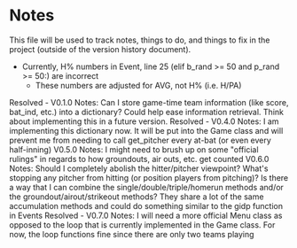 # Notes

This file will be used to track notes, things to do, and things to fix in the project (outside of the version history document).

- Currently, H% numbers in Event, line 25 (elif b_rand >= 50 and p_rand >= 50:) are incorrect
    - These numbers are adjusted for AVG, not H% (i.e. H/PA)

Resolved - V0.1.0 Notes: Can I store game-time team information (like score, bat_ind, etc.) into a dictionary? Could help ease information retrieval. Think about implementing this in a future version.
Resolved - V0.4.0 Notes: I am implementing this dictionary now. It will be put into the Game class and will prevent me from needing to call get_pitcher every at-bat (or even every half-inning)
V0.5.0 Notes: I might need to brush up on some "official rulings" in regards to how groundouts, air outs, etc. get counted
V0.6.0 Notes: Should I completely abolish the hitter/pitcher viewpoint? What's stopping any pitcher from hitting (or position players from pitching)?
Is there a way that I can combine the single/double/triple/homerun methods and/or the groundout/airout/strikeout methods? They share a lot of the same accumulation methods and could do something similar to the gidp function in Events
Resolved - V0.7.0 Notes: I will need a more official Menu class as opposed to the loop that is currently implemented in the Game class. For now, the loop functions fine since there are only two teams playing